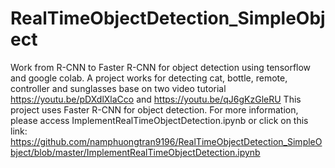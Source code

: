 # RealTimeObjectDetection_SimpleObject
Work from R-CNN to Faster R-CNN for object detection using tensorflow and google colab.
A project works for detecting cat, bottle, remote, controller and sunglasses base on two video tutorial https://youtu.be/pDXdlXlaCco and https://youtu.be/qJ6gKzGleRU
This project uses Faster R-CNN for object detection. For more information, please access ImplementRealTimeObjectDetection.ipynb or click on this link:
https://github.com/namphuongtran9196/RealTimeObjectDetection_SimpleObject/blob/master/ImplementRealTimeObjectDetection.ipynb
